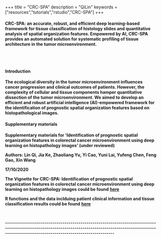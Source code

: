 +++
title = "CRC-SPA"
description = "QiLin"
keywords = ["resources","tutorials","rstudio","CRC-SPA"]
+++

<div align=left>

#### **CRC-SPA:** an accurate, robust, and efficient deep learning-based framework for tissue classification of histology slides and quantitative analysis of spatial organization features. Empowered by AI, CRC-SPA provides an automated solution for systematic profiling of tissue architecture in the tumor microenvironment.
<br>
<br>

#### Introduction

**The ecological diversity in the tumor microenvironment influences cancer progression and clinical outcomes of patients. However, the complexity of cellular and tissue components hamper quantitative dissection of the tumor microenvironment. We aimed to develop an efficient and robust artificial intelligence (AI)-empowered framework for the identification of prognostic spatial organization features based on histopathological images.**

#### Supplementary materials 

**Supplementary materials for 'Identification of prognostic spatial organization features in colorectal cancer microenvironment using deep learning on histopathology images' (under reviewed)**

**Authors: Lin Qi, Jia Ke, Zhaoliang Yu, Yi Cao, Yuni Lai, Yufeng Chen, Feng Gao, Xin Wang**

**17/10/2020**


**The Vignette for CRC-SPA: Identification of prognostic spatial organization features in colorectal cancer microenvironment using deep learning on histopathology images could be found** [**here**](https://doc-0k-b4-docs.googleusercontent.com/docs/securesc/e26fd49upnna624jdr6rqrvfbll89ce5/rome8jb9010kdd50uj0qenakl6rceun3/1602947325000/07193667370322989573/07193667370322989573/1k3i56qby3v7V5UgKbUElysLFUzPlbQVc?e=download&authuser=0)


**R functions and the data inclduing patient clinical information and tissue classification results could be found**  [**here**](https://doc-04-b4-docs.googleusercontent.com/docs/securesc/e26fd49upnna624jdr6rqrvfbll89ce5/nvb12he1n113ht3ags3q558ott96pmos/1602947250000/07193667370322989573/07193667370322989573/16G6rNurkvDfPlciMQpoov8XHR7UBDvUW?e=download&authuser=0&nonce=uf4pv86c2o1ni&user=07193667370322989573&hash=ji1al3l1vhe5fe4ngmh0cn77j5kp0nuf)

<br>

**---------------------------------------------------------------------------------------------------------------------------------------------------------------------------------------------------------------**

<br><br><br>
